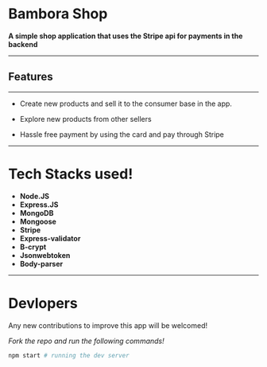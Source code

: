 # Bambora Shop

**A simple shop application that uses the Stripe api for payments in the backend**

---

## Features

---

- Create new products and sell it to the consumer base in the app.

- Explore new products from other sellers

- Hassle free payment by using the card and pay through Stripe

---

# Tech Stacks used!

- **Node.JS**
- **Express.JS**
- **MongoDB**
- **Mongoose**
- **Stripe**
- **Express-validator**
- **B-crypt**
- **Jsonwebtoken**
- **Body-parser**

---

# Devlopers

Any new contributions to improve this app will be welcomed!

_Fork the repo and run the following commands!_

```bash
npm start # running the dev server
```
